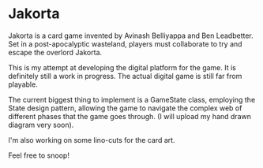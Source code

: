 # Jakorta

Jakorta is a card game invented by Avinash Belliyappa and Ben Leadbetter. 
Set in a post-apocalyptic wasteland, players must collaborate to try and escape the overlord Jakorta.


This is my attempt at developing the digital platform for the game.
It is definitely still a work in progress. The actual digital game is still far from playable.

The current biggest thing to implement is a GameState class, employing the State design pattern, allowing the game to navigate the complex web of different phases that the game goes through. (I will upload my hand drawn diagram very soon).

I'm also working on some lino-cuts for the card art.

Feel free to snoop!
